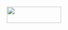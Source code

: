<p align="center"><img src="https://rawgit.com/sahiljhawar/Binaries/master/svgs/32737e0a8d5a4cf32ba3ab1b74902ab7.svg?invert_in_darkmode" align=middle width=127.984725pt height=39.45249pt/></p>
